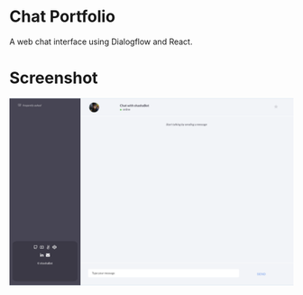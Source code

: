 # Chat Portfolio
A web chat interface using Dialogflow and React.

# Screenshot
![Screenshot](https://raw.githubusercontent.com/shashaBot/chat-portfolio/master/chat_portfolio.png)
